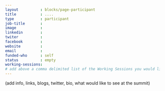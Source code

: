 ```yaml
---
layout          : blocks/page-participant
title           : ....
type            : participant
job-title       :
image           :
linkedin        :
twiter          :
facebook        :
website         :
email           :
funded-who      : self
status          : empty
working-sessions:
# add above a comma delimited list of the Working Sessions you would like to attend (use the session's title)
---
```


(add info, links, blogs, twitter, bio, what would like to see at the summit)
